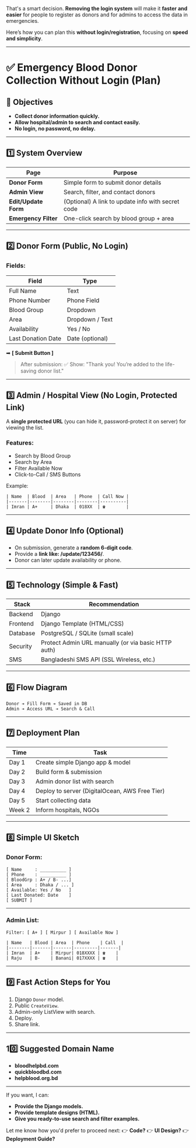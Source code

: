 That's a smart decision. **Removing the login system** will make it **faster and easier** for people to register as donors and for admins to access the data in emergencies.

Here’s how you can plan this **without login/registration**, focusing on **speed and simplicity**.

---

# ✅ **Emergency Blood Donor Collection Without Login (Plan)**

## 🔴 **Objectives**

* **Collect donor information quickly.**
* **Allow hospital/admin to search and contact easily.**
* **No login, no password, no delay.**

---

## **1️⃣ System Overview**

| Page                 | Purpose                                           |
| -------------------- | ------------------------------------------------- |
| **Donor Form**       | Simple form to submit donor details               |
| **Admin View**       | Search, filter, and contact donors                |
| **Edit/Update Form** | (Optional) A link to update info with secret code |
| **Emergency Filter** | One-click search by blood group + area            |

---

## **2️⃣ Donor Form (Public, No Login)**

### Fields:

| Field              | Type            |
| ------------------ | --------------- |
| Full Name          | Text            |
| Phone Number       | Phone Field     |
| Blood Group        | Dropdown        |
| Area               | Dropdown / Text |
| Availability       | Yes / No        |
| Last Donation Date | Date (optional) |

➡ **\[ Submit Button ]**

> After submission:
> ✅ Show: "Thank you! You’re added to the life-saving donor list."

---

## **3️⃣ Admin / Hospital View (No Login, Protected Link)**

A **single protected URL** (you can hide it, password-protect it on server) for viewing the list.

### Features:

* Search by Blood Group
* Search by Area
* Filter Available Now
* Click-to-Call / SMS Buttons

Example:

```
| Name  | Blood  | Area   | Phone  | Call Now |
|-------|--------|--------|--------|----------|
| Imran | A+     | Dhaka  | 018XX  | ☎        |
```

---

## **4️⃣ Update Donor Info (Optional)**

* On submission, generate a **random 6-digit code**.
* Provide a **link like: /update/123456/**.
* Donor can later update availability or phone.

---

## **5️⃣ Technology (Simple & Fast)**

| Stack    | Recommendation                                      |
| -------- | --------------------------------------------------- |
| Backend  | Django                                              |
| Frontend | Django Template (HTML/CSS)                          |
| Database | PostgreSQL / SQLite (small scale)                   |
| Security | Protect Admin URL manually (or via basic HTTP auth) |
| SMS      | Bangladeshi SMS API (SSL Wireless, etc.)            |

---

## **6️⃣ Flow Diagram**

```
Donor ➔ Fill Form ➔ Saved in DB
Admin ➔ Access URL ➔ Search & Call
```

---

## **7️⃣ Deployment Plan**

| Time   | Task                                           |
| ------ | ---------------------------------------------- |
| Day 1  | Create simple Django app & model               |
| Day 2  | Build form & submission                        |
| Day 3  | Admin donor list with search                   |
| Day 4  | Deploy to server (DigitalOcean, AWS Free Tier) |
| Day 5  | Start collecting data                          |
| Week 2 | Inform hospitals, NGOs                         |

---

## **8️⃣ Simple UI Sketch**

### **Donor Form:**

```
[ Name     : __________ ]
[ Phone    : __________ ]
[ BloodGrp : A+ / B- ...]
[ Area     : Dhaka / ... ]
[ Available: Yes / No   ]
[ Last Donated: Date    ]
[ SUBMIT ]
```

---

### **Admin List:**

```
Filter: [ A+ ] [ Mirpur ] [ Available Now ]

| Name   | Blood | Area  | Phone    | Call  |
|--------|-------|-------|---------|-------|
| Imran  | A+    | Mirpur| 018XXXX | ☎    |
| Raju   | B-    | Banani| 017XXXX | ☎    |
```

---

## **9️⃣ Fast Action Steps for You**

1. Django `Donor` model.
2. Public `CreateView`.
3. Admin-only ListView with search.
4. Deploy.
5. Share link.

---

## **10️⃣ Suggested Domain Name**

* **bloodhelpbd.com**
* **quickbloodbd.com**
* **helpblood.org.bd**

---

If you want, I can:

* **Provide the Django models.**
* **Provide template designs (HTML).**
* **Give you ready-to-use search and filter examples.**

Let me know how you'd prefer to proceed next:
👉 **Code?**
👉 **UI Design?**
👉 **Deployment Guide?**

